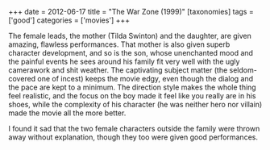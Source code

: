 +++
date = 2012-06-17
title = "The War Zone (1999)"
[taxonomies]
tags = ['good']
categories = ['movies']
+++

The female leads, the mother (Tilda Swinton) and the daughter, are given
amazing, flawless performances. That mother is also given superb
character development, and so is the son, whose unenchanted mood and the
painful events he sees around his family fit very well with the ugly
camerawork and shit weather. The captivating subject matter (the
seldom-covered one of incest) keeps the movie edgy, even though the
dialog and the pace are kept to a minimum. The direction style makes the
whole thing feel realistic, and the focus on the boy made it feel like
you really are in his shoes, while the complexity of his character (he
was neither hero nor villain) made the movie all the more better.

I found it sad that the two female characters outside the family were
thrown away without explanation, though they too were given good
performances.
